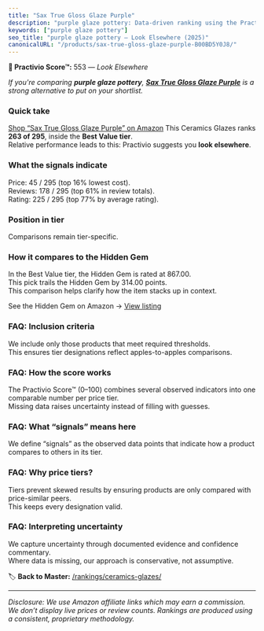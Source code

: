 ```yaml
---
title: "Sax True Gloss Glaze Purple"
description: "purple glaze pottery: Data-driven ranking using the Practivio Score™. Positioned by quality, value, demand, findability, momentum."
keywords: ["purple glaze pottery"]
seo_title: "purple glaze pottery — Look Elsewhere (2025)"
canonicalURL: "/products/sax-true-gloss-glaze-purple-B00BD5Y0J8/"
---
```


**🚫 Practivio Score™:** 553 — _Look Elsewhere_


*If you're comparing **purple glaze pottery**, **[Sax True Gloss Glaze Purple](https://www.amazon.com/dp/B00BD5Y0J8?tag=practivio-20)** is a strong alternative to put on your shortlist.*
### Quick take
[Shop “Sax True Gloss Glaze Purple” on Amazon](https://www.amazon.com/dp/B00BD5Y0J8?tag=practivio-20)
This Ceramics Glazes ranks **263 of 295**, inside the **Best Value tier**.  
Relative performance leads to this: Practivio suggests you **look elsewhere**.

### What the signals indicate
Price: 45 / 295 (top 16% lowest cost).  
Reviews: 178 / 295 (top 61% in review totals).  
Rating: 225 / 295 (top 77% by average rating).  

### Position in tier
Comparisons remain tier-specific.

### How it compares to the Hidden Gem
In the Best Value tier, the Hidden Gem is rated at 867.00.  
This pick trails the Hidden Gem by 314.00 points.  
This comparison helps clarify how the item stacks up in context.  

See the Hidden Gem on Amazon → [View listing](https://www.amazon.com/dp/B075L8LCTG?tag=practivio-20)

### FAQ: Inclusion criteria
We include only those products that meet required thresholds.  
This ensures tier designations reflect apples-to-apples comparisons.

### FAQ: How the score works
The Practivio Score™ (0–100) combines several observed indicators into one comparable number per price tier.  
Missing data raises uncertainty instead of filling with guesses.

### FAQ: What “signals” means here
We define “signals” as the observed data points that indicate how a product compares to others in its tier.

### FAQ: Why price tiers?
Tiers prevent skewed results by ensuring products are only compared with price-similar peers.  
This keeps every designation valid.

### FAQ: Interpreting uncertainty
We capture uncertainty through documented evidence and confidence commentary.  
Where data is missing, our approach is conservative, not assumptive.


🏷️ **Back to Master:** [/rankings/ceramics-glazes/](/rankings/ceramics-glazes/)

---
_Disclosure: We use Amazon affiliate links which may earn a commission. We don’t display live prices or review counts. Rankings are produced using a consistent, proprietary methodology._
